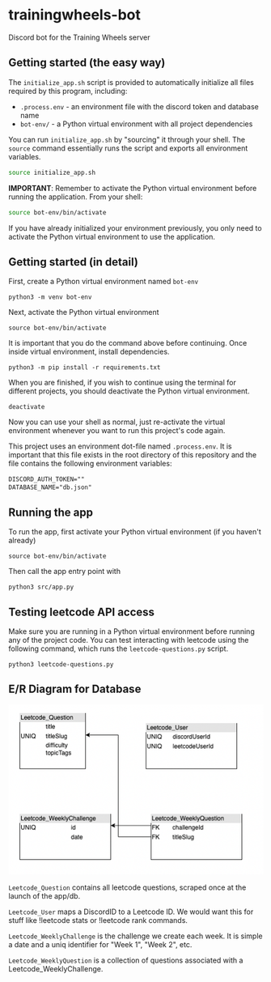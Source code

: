 # trainingwheels-bot
Discord bot for the Training Wheels server


## Getting started (the easy way)

The `initialize_app.sh` script is provided to automatically initialize all files required by this program, including:
 - `.process.env` - an environment file with the discord token and database name
 - `bot-env/` - a Python virtual environment with all project dependencies

You can run `initialize_app.sh` by "sourcing" it through your shell.
The `source` command essentially runs the script and exports all environment variables.
```bash
source initialize_app.sh
```

**IMPORTANT**: Remember to activate the Python virtual environment before running the application.
From your shell:
```sh
source bot-env/bin/activate
```

If you have already initialized your environment previously, you only need to activate the Python virtual environment to use the application.

## Getting started (in detail)

First, create a Python virtual environment named `bot-env`
```
python3 -m venv bot-env
```

Next, activate the Python virtual environment
```
source bot-env/bin/activate
```

It is important that you do the command above before continuing. Once inside virtual environment, install dependencies.

```
python3 -m pip install -r requirements.txt
```

When you are finished, if you wish to continue using the terminal for different projects, you should deactivate the Python virtual environment.
```
deactivate
```

Now you can use your shell as normal, just re-activate the virtual environment whenever you want to run this project's code again.

This project uses an environment dot-file named `.process.env`. It is important that this file exists in the root directory of this repository and the file contains the following environment variables:
```
DISCORD_AUTH_TOKEN=""
DATABASE_NAME="db.json"
```

## Running the app
To run the app, first activate your Python virtual environment (if you haven't already)
```
source bot-env/bin/activate
```
Then call the app entry point with
```
python3 src/app.py
```

##

## Testing leetcode API access
Make sure you are running in a Python virtual environment before running any of the project code.
You can test interacting with leetcode using the following command, which runs the `leetcode-questions.py` script.
```
python3 leetcode-questions.py
```

## E/R Diagram for Database

![E/R Diagram](./assets/bot_er_diagram.png "Optional title")

`Leetcode_Question` contains all leetcode questions, scraped once at the launch of the app/db.

`Leetcode_User` maps a DiscordID to a Leetcode ID. We would want this for stuff like !leetcode stats or !leetcode rank commands.

`Leetcode_WeeklyChallenge` is the challenge we create each week. It is simple a date and a uniq identifier for "Week 1", "Week 2", etc.

`Leetcode_WeeklyQuestion` is a collection of questions associated with a Leetcode_WeeklyChallenge.